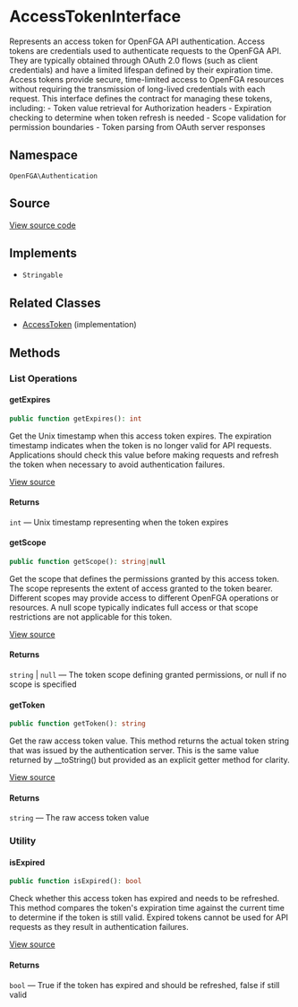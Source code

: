 # AccessTokenInterface

Represents an access token for OpenFGA API authentication. Access tokens are credentials used to authenticate requests to the OpenFGA API. They are typically obtained through OAuth 2.0 flows (such as client credentials) and have a limited lifespan defined by their expiration time. Access tokens provide secure, time-limited access to OpenFGA resources without requiring the transmission of long-lived credentials with each request. This interface defines the contract for managing these tokens, including: - Token value retrieval for Authorization headers - Expiration checking to determine when token refresh is needed - Scope validation for permission boundaries - Token parsing from OAuth server responses

## Namespace

`OpenFGA\Authentication`

## Source

[View source code](https://github.com/evansims/openfga-php/blob/main/src/Authentication/AccessTokenInterface.php)

## Implements

* `Stringable`

## Related Classes

* [AccessToken](Authentication/AccessToken.md) (implementation)

## Methods

### List Operations

#### getExpires

```php
public function getExpires(): int

```

Get the Unix timestamp when this access token expires. The expiration timestamp indicates when the token is no longer valid for API requests. Applications should check this value before making requests and refresh the token when necessary to avoid authentication failures.

[View source](https://github.com/evansims/openfga-php/blob/main/src/Authentication/AccessTokenInterface.php#L79)

#### Returns

`int` — Unix timestamp representing when the token expires

#### getScope

```php
public function getScope(): string|null

```

Get the scope that defines the permissions granted by this access token. The scope represents the extent of access granted to the token bearer. Different scopes may provide access to different OpenFGA operations or resources. A null scope typically indicates full access or that scope restrictions are not applicable for this token.

[View source](https://github.com/evansims/openfga-php/blob/main/src/Authentication/AccessTokenInterface.php#L91)

#### Returns

`string` &#124; `null` — The token scope defining granted permissions, or null if no scope is specified

#### getToken

```php
public function getToken(): string

```

Get the raw access token value. This method returns the actual token string that was issued by the authentication server. This is the same value returned by __toString() but provided as an explicit getter method for clarity.

[View source](https://github.com/evansims/openfga-php/blob/main/src/Authentication/AccessTokenInterface.php#L102)

#### Returns

`string` — The raw access token value

### Utility

#### isExpired

```php
public function isExpired(): bool

```

Check whether this access token has expired and needs to be refreshed. This method compares the token&#039;s expiration time against the current time to determine if the token is still valid. Expired tokens cannot be used for API requests as they result in authentication failures.

[View source](https://github.com/evansims/openfga-php/blob/main/src/Authentication/AccessTokenInterface.php#L113)

#### Returns

`bool` — True if the token has expired and should be refreshed, false if still valid
